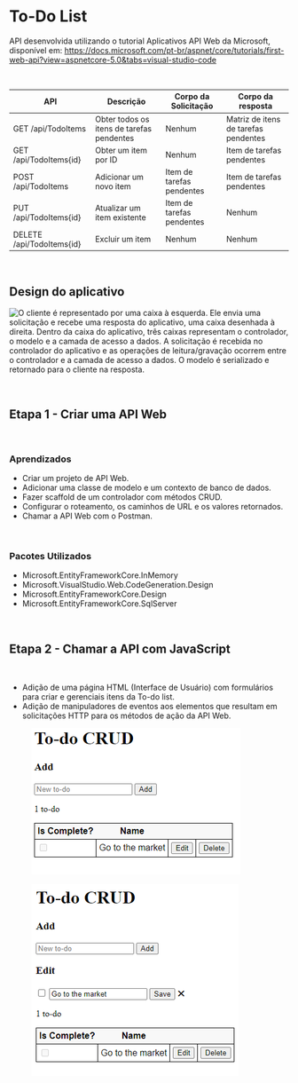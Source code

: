 # To-Do List


API desenvolvida utilizando o tutorial Aplicativos API Web da Microsoft, disponível em: https://docs.microsoft.com/pt-br/aspnet/core/tutorials/first-web-api?view=aspnetcore-5.0&tabs=visual-studio-code

&nbsp;

| API                       | Descrição                                 | Corpo da Solicitação      | Corpo da resposta                    |
| ------------------------- | ----------------------------------------- | ------------------------- | ------------------------------------ |
| GET /api/TodoItems        | Obter todos os itens de tarefas pendentes | Nenhum                    | Matriz de itens de tarefas pendentes |
| GET /api/TodoItems{id}    | Obter um item por ID                      | Nenhum                    | Item de tarefas pendentes            |
| POST /api/TodoItems       | Adicionar um novo item                    | Item de tarefas pendentes | Item de tarefas pendentes            |
| PUT /api/TodoItems{id}    | Atualizar um item existente               | Item de tarefas pendentes | Nenhum                               |
| DELETE /api/TodoItems{id} | Excluir um item                           | Nenhum                    | Nenhum                               |


&nbsp;

## Design do aplicativo



![O cliente é representado por uma caixa à esquerda. Ele envia uma solicitação e recebe uma resposta do aplicativo, uma caixa desenhada à direita. Dentro da caixa do aplicativo, três caixas representam o controlador, o modelo e a camada de acesso a dados. A solicitação é recebida no controlador do aplicativo e as operações de leitura/gravação ocorrem entre o controlador e a camada de acesso a dados. O modelo é serializado e retornado para o cliente na resposta.](https://docs.microsoft.com/pt-br/aspnet/core/tutorials/first-web-api/_static/architecture.png?view=aspnetcore-5.0)

&nbsp;
&nbsp;

## Etapa 1  - Criar uma API Web

&nbsp;

### Aprendizados

* Criar um projeto de API Web.
* Adicionar uma classe de modelo e um contexto de banco de dados.
* Fazer scaffold de um controlador com métodos CRUD.
* Configurar o roteamento, os caminhos de URL e os valores retornados.
* Chamar a API Web com o Postman.

&nbsp;

### Pacotes Utilizados

* Microsoft.EntityFrameworkCore.InMemory
* Microsoft.VisualStudio.Web.CodeGeneration.Design
* Microsoft.EntityFrameworkCore.Design
* Microsoft.EntityFrameworkCore.SqlServer

&nbsp;
&nbsp;

## Etapa 2 - Chamar a API com JavaScript

&nbsp;

* Adição de uma página HTML (Interface de Usuário) com formulários para criar e gerenciais itens da To-do list.
* Adição de manipuladores de eventos aos elementos que resultam em solicitações HTTP para os métodos de ação da API Web.

<figure>
<img src="interface.PNG" alt="Captura de tela da interface para utilização da API, contém uma caixa de texto onde é possível adicionar novos itens à To-do list, logo abaixo há uma tabela com os itens da lista e a opção de editar o status ou deletar cada um deles. Na imagem há somente um item na lista, 'Go to the market'">
</figure>

<figure>
<img src="interface-edit.PNG" alt="Captura de tela da interface para utilização da API, contém uma caixa de texto onde é possível adicionar novos itens à To-do list, logo abaixo, o item para o qual foi selecionada a opção de editar o status, no caso o item 'Go to the market', e por fim uma tabela com os itens da lista e a opção de editar o status ou deletar cada um deles. Na imagem há somente um item na lista, 'Go to the market'">
</figure>






